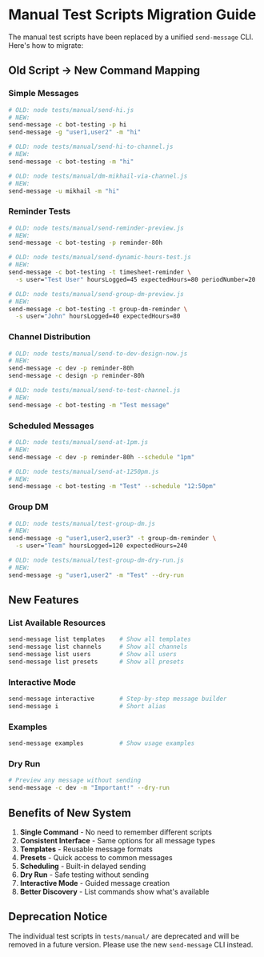 # Manual Test Scripts Migration Guide

The manual test scripts have been replaced by a unified `send-message` CLI. Here's how to migrate:

## Old Script → New Command Mapping

### Simple Messages

```bash
# OLD: node tests/manual/send-hi.js
# NEW:
send-message -c bot-testing -p hi
send-message -g "user1,user2" -m "hi"

# OLD: node tests/manual/send-hi-to-channel.js  
# NEW:
send-message -c bot-testing -m "hi"

# OLD: node tests/manual/dm-mikhail-via-channel.js
# NEW:
send-message -u mikhail -m "hi"
```

### Reminder Tests

```bash
# OLD: node tests/manual/send-reminder-preview.js
# NEW:
send-message -c bot-testing -p reminder-80h

# OLD: node tests/manual/send-dynamic-hours-test.js
# NEW:
send-message -c bot-testing -t timesheet-reminder \
  -s user="Test User" hoursLogged=45 expectedHours=80 periodNumber=20

# OLD: node tests/manual/send-group-dm-preview.js
# NEW:
send-message -c bot-testing -t group-dm-reminder \
  -s user="John" hoursLogged=40 expectedHours=80
```

### Channel Distribution

```bash
# OLD: node tests/manual/send-to-dev-design-now.js
# NEW:
send-message -c dev -p reminder-80h
send-message -c design -p reminder-80h

# OLD: node tests/manual/send-to-test-channel.js
# NEW:
send-message -c bot-testing -m "Test message"
```

### Scheduled Messages

```bash
# OLD: node tests/manual/send-at-1pm.js
# NEW:
send-message -c dev -p reminder-80h --schedule "1pm"

# OLD: node tests/manual/send-at-1250pm.js
# NEW:
send-message -c bot-testing -m "Test" --schedule "12:50pm"
```

### Group DM

```bash
# OLD: node tests/manual/test-group-dm.js
# NEW:
send-message -g "user1,user2,user3" -t group-dm-reminder \
  -s user="Team" hoursLogged=120 expectedHours=240

# OLD: node tests/manual/test-group-dm-dry-run.js
# NEW:
send-message -g "user1,user2" -m "Test" --dry-run
```

## New Features

### List Available Resources

```bash
send-message list templates    # Show all templates
send-message list channels     # Show all channels  
send-message list users        # Show all users
send-message list presets      # Show all presets
```

### Interactive Mode

```bash
send-message interactive       # Step-by-step message builder
send-message i                 # Short alias
```

### Examples

```bash
send-message examples          # Show usage examples
```

### Dry Run

```bash
# Preview any message without sending
send-message -c dev -m "Important!" --dry-run
```

## Benefits of New System

1. **Single Command** - No need to remember different scripts
2. **Consistent Interface** - Same options for all message types
3. **Templates** - Reusable message formats
4. **Presets** - Quick access to common messages
5. **Scheduling** - Built-in delayed sending
6. **Dry Run** - Safe testing without sending
7. **Interactive Mode** - Guided message creation
8. **Better Discovery** - List commands show what's available

## Deprecation Notice

The individual test scripts in `tests/manual/` are deprecated and will be removed in a future version. Please use the new `send-message` CLI instead.